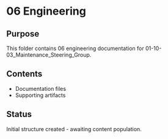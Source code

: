 # 06 Engineering

## Purpose
This folder contains 06 engineering documentation for 01-10-03_Maintenance_Steering_Group.

## Contents
- Documentation files
- Supporting artifacts

## Status
Initial structure created - awaiting content population.
